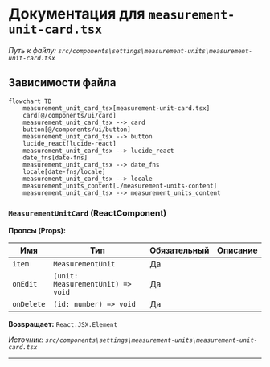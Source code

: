 # Документация для `measurement-unit-card.tsx`

*Путь к файлу: `src/components\settings\measurement-units\measurement-unit-card.tsx`*

## Зависимости файла

```mermaid
flowchart TD
    measurement_unit_card_tsx[measurement-unit-card.tsx]
    card[@/components/ui/card]
    measurement_unit_card_tsx --> card
    button[@/components/ui/button]
    measurement_unit_card_tsx --> button
    lucide_react[lucide-react]
    measurement_unit_card_tsx --> lucide_react
    date_fns[date-fns]
    measurement_unit_card_tsx --> date_fns
    locale[date-fns/locale]
    measurement_unit_card_tsx --> locale
    measurement_units_content[./measurement-units-content]
    measurement_unit_card_tsx --> measurement_units_content
```

### `MeasurementUnitCard` (ReactComponent)

**Пропсы (Props):**

| Имя | Тип | Обязательный | Описание |
|---|---|---|---|
| `item` | `MeasurementUnit` | Да |  |
| `onEdit` | `(unit: MeasurementUnit) => void` | Да |  |
| `onDelete` | `(id: number) => void` | Да |  |

**Возвращает:** `React.JSX.Element`

*Источник: `src/components\settings\measurement-units\measurement-unit-card.tsx`*

---
